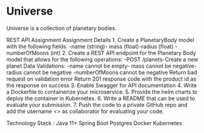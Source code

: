 # Universe

Universe is a collection of planetary bodies.

REST API Assignment
Assignment Details
    1. Create a PlanetaryBody model with the following fields:
        -name (string)- mass (float)-radius (float)
        - numberOfMoons (int)
    2. Create a REST API endpoint for the Planetary Body model that allows for the following
        operations:
        -POST /planets-Create a new planet
        Data Validations:
        -name cannot be empty- mass cannot be negative-radius cannot be negative
        -numberOfMoons cannot be negative
        Return bad request on validation error
        Return 201 response code with the product id as the response on success
    3. Enable Swagger for API documentation
    4. Write a Dockerfile to containerize your microservice.
    5. Provide the helm charts to deploy the container in Kubernetes.
    6. Write a README that can be used to evaluate your submission.
    7. Push the code to a private GitHub repo and add the username <> as collaborator for
        evaluating your code.

Technology Stack :
Java 11+
Spring Boot
Postgres
Docker
Kubernetes 